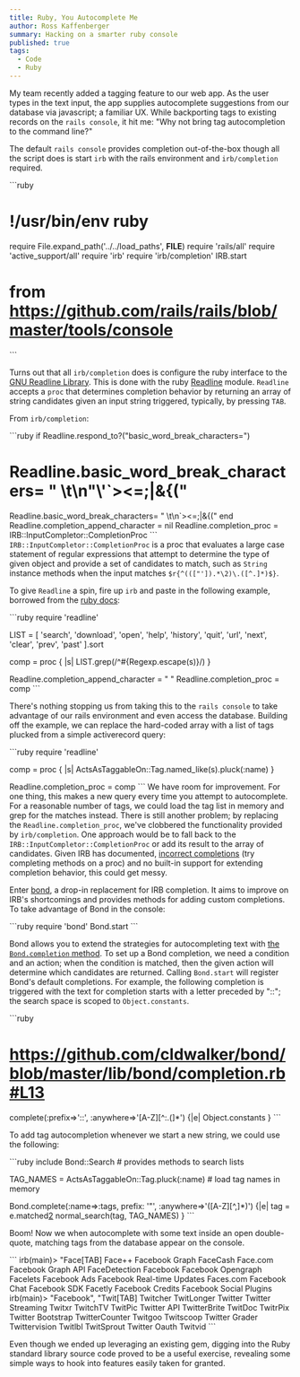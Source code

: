 ```yaml
---
title: Ruby, You Autocomplete Me
author: Ross Kaffenberger
summary: Hacking on a smarter ruby console
published: true
tags:
  - Code
  - Ruby
---
```


My team recently added a tagging feature to our web app. As the user types in
the text input, the app supplies autocomplete suggestions from our database via
javascript; a familiar UX. While backporting tags to existing records on the
`rails console`, it hit me: "Why not bring tag autocompletion to the command
line?"

The default `rails console` provides completion out-of-the-box though all the script
does is start `irb` with the rails environment and `irb/completion` required.

\`\`\`ruby
# !/usr/bin/env ruby
require File.expand\_path('../../load\_paths', __FILE__)
require 'rails/all'
require 'active\_support/all'
require 'irb'
require 'irb/completion'
IRB.start

# from https://github.com/rails/rails/blob/master/tools/console
\`\`\`

Turns out that all `irb/completion` does is configure the ruby interface to the
[GNU Readline Library][1].
This is done with the ruby [Readline][2]
module. `Readline` accepts a `proc` that determines completion behavior by returning an array of string
candidates given an input string triggered, typically, by pressing `TAB`.

From `irb/completion`:

\`\`\`ruby
if Readline.respond\_to?("basic\_word\_break\_characters=")
# Readline.basic\_word\_break\_characters= " \t\n\"\\'\`\>\<=;|&{("
  Readline.basic\_word\_break\_characters= " \t\n\`\>\<=;|&{("
end
Readline.completion\_append\_character = nil
Readline.completion\_proc = IRB::InputCompletor::CompletionProc
\`\`\`
`IRB::InputCompletor::CompletionProc` is a proc that evaluates a large case
statement of regular expressions that attempt to determine the type of given
object and provide a set of candidates to match, such as `String` instance methods when
the input matches `$r{^((["']).*\2)\.([^.]*)$}`.

To give `Readline` a spin, fire up `irb` and paste in the following example, borrowed
from the [ruby docs][3]:

\`\`\`ruby
require 'readline'

LIST = [
  'search', 'download', 'open',
  'help', 'history', 'quit',
  'url', 'next', 'clear',
  'prev', 'past'
].sort

comp = proc { |s| LIST.grep(/^#{Regexp.escape(s)}/) }

Readline.completion\_append\_character = " "
Readline.completion\_proc = comp
\`\`\`

There's nothing stopping us from taking this to the `rails console` to take
advantage of our rails environment and even access the database. Building off
the example, we can replace the hard-coded array with a list of tags plucked
from a simple activerecord query:

\`\`\`ruby
require 'readline'

comp = proc { |s| ActsAsTaggableOn::Tag.named\_like(s).pluck(:name) }

Readline.completion\_proc = comp
\`\`\`
We have room for improvement. For one thing, this makes a new query every time
you attempt to autocomplete. For a reasonable number of tags, we could load the
tag list in memory and grep for the matches instead. There is still another problem;
by replacing the `Readline.completion_proc`, we've clobbered the functionality
provided by `irb/completion`. One approach would be to fall back to the
`IRB::InputCompletor::CompletionProc` or add its result to the array of candidates.
Given IRB has documented, [incorrect completions][4]
(try completing methods on a proc) and no built-in support for extending completion behavior,
this could get messy.

Enter [bond][5], a drop-in replacement for IRB
completion. It aims to improve on IRB's shortcomings and provides methods for
adding custom completions. To take advantage of Bond in the console:

\`\`\`ruby
require 'bond'
Bond.start
\`\`\`

Bond allows you to extend the strategies for autocompleting text with [the
`Bond.completion` method](https://github.com/cldwalker/bond/blob/master/lib/bond.rb#L21).
To set up a Bond completion, we need a condition and an action; when the condition is matched,
then the given action will determine which candidates are returned. Calling
`Bond.start` will register Bond's default completions. For example, the
following completion is triggered with the text for completion starts with a
letter preceded by "::"; the search space is scoped to `Object.constants`.

\`\`\`ruby
# https://github.com/cldwalker/bond/blob/master/lib/bond/completion.rb#L13
complete(:prefix=\>'::', :anywhere=\>'[A-Z][^:\.\(]\*') {|e| Object.constants }
\`\`\`

To add tag autocompletion whenever we start a new string, we could use the following:

\`\`\`ruby
include Bond::Search # provides methods to search lists

TAG\_NAMES = ActsAsTaggableOn::Tag.pluck(:name) # load tag names in memory

Bond.complete(:name=\>:tags, prefix: '"', :anywhere=\>'([A-Z][^,]\*)') {|e|
  tag = e.matched[2]
  normal\_search(tag, TAG\_NAMES)
}
\`\`\`

Boom! Now we when autocomplete with some text inside an open double-quote, matching
tags from the database appear on the console.

\`\`\`
irb(main)\> "Face[TAB]
Face++                     Facebook Graph             FaceCash
Face.com                   Facebook Graph API         FaceDetection
Facebook                   Facebook Opengraph         Facelets
Facebook Ads               Facebook Real-time Updates Faces.com
Facebook Chat              Facebook SDK               Facetly
Facebook Credits           Facebook Social Plugins
irb(main)\> "Facebook", "Twit[TAB]
Twitcher          TwitLonger        Twitter           Twitter Streaming Twitxr
TwitchTV          TwitPic           Twitter API       TwitterBrite
TwitDoc           TwitrPix          Twitter Bootstrap TwitterCounter
Twitgoo           Twitscoop         Twitter Grader    Twittervision
Twitlbl           TwitSprout        Twitter Oauth     Twitvid
\`\`\`

Even though we ended up leveraging an existing gem, digging into the
Ruby standard library source code proved to be a useful exercise, revealing some
simple ways to hook into features easily taken for granted.

[1]:	http://cnswww.cns.cwru.edu/php/chet/readline/rltop.html
[2]:	http://www.ruby-doc.org/stdlib-1.9.3/libdoc/readline/rdoc/Readline.html
[3]:	http://www.ruby-doc.org/stdlib-1.9.3/libdoc/readline/rdoc/Readline.html
[4]:	https://github.com/cldwalker/bond#irbs-incorrect-completions
[5]:	https://github.com/cldwalker/bond
